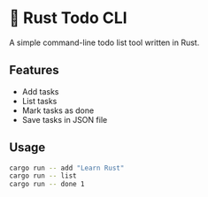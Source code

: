 # 📝 Rust Todo CLI

A simple command-line todo list tool written in Rust.

## Features
- Add tasks
- List tasks
- Mark tasks as done
- Save tasks in JSON file

## Usage

```bash
cargo run -- add "Learn Rust"
cargo run -- list
cargo run -- done 1


